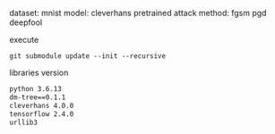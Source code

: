 dataset: mnist
model: cleverhans pretrained
attack method: fgsm pgd deepfool

execute
```shell
git submodule update --init --recursive
```

libraries version
```tex
python 3.6.13
dm-tree==0.1.1
cleverhans 4.0.0
tensorflow 2.4.0
urllib3
```

